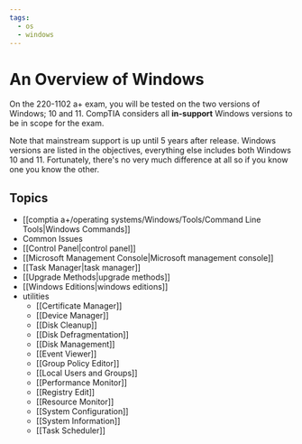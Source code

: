 ```yaml
---
tags:
  - os
  - windows
---
```


# An Overview of Windows

On the 220-1102 a+ exam, you will be tested on the two versions of Windows; 10 and 11. CompTIA considers all **in-support** Windows versions to be in scope for the exam.

Note that mainstream support is up until 5 years after release. Windows versions are listed in the objectives, everything else includes both Windows 10 and 11. Fortunately, there's no very much difference at all so if you know one you know the other.

## Topics

- [[comptia a+/operating systems/Windows/Tools/Command Line Tools|Windows Commands]]
- Common Issues
- [[Control Panel|control panel]]
- [[Microsoft Management Console|Microsoft management console]]
- [[Task Manager|task manager]]
- [[Upgrade Methods|upgrade methods]]
- [[Windows Editions|windows editions]]
- utilities
	- [[Certificate Manager]]
	- [[Device Manager]]
	- [[Disk Cleanup]]
	- [[Disk Defragmentation]]
	- [[Disk Management]]
	- [[Event Viewer]]
	- [[Group Policy Editor]]
	- [[Local Users and Groups]]
	- [[Performance Monitor]]
	- [[Registry Edit]]
	- [[Resource Monitor]]
	- [[System Configuration]]
	- [[System Information]]
	- [[Task Scheduler]]
